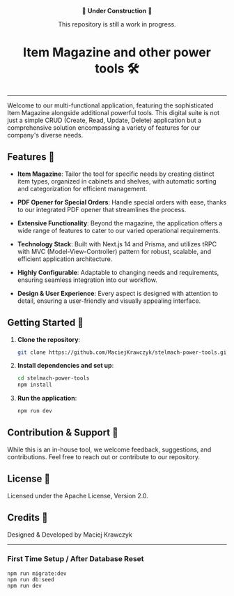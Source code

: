 
<div align="center">

🚧 **Under Construction** 🚧

This repository is still a work in progress.

   <h1>Item Magazine and other power tools 🛠️</h1>
   <img src="examples/logo.png" alt="">
  <hr />
</div>

Welcome to our multi-functional application, featuring the sophisticated Item Magazine alongside additional powerful tools. This digital suite is not just a simple CRUD (Create, Read, Update, Delete) application but a comprehensive solution encompassing a variety of features for our company's diverse needs.

## Features 🌟

- **Item Magazine**: Tailor the tool for specific needs by creating distinct item types, organized in cabinets and shelves, with automatic sorting and categorization for efficient management.

- **PDF Opener for Special Orders**: Handle special orders with ease, thanks to our integrated PDF opener that streamlines the process.

- **Extensive Functionality**: Beyond the magazine, the application offers a wide range of features to cater to our varied operational requirements.

- **Technology Stack**: Built with Next.js 14 and Prisma, and utilizes tRPC with MVC (Model-View-Controller) pattern for robust, scalable, and efficient application architecture.

- **Highly Configurable**: Adaptable to changing needs and requirements, ensuring seamless integration into our workflow.

- **Design & User Experience**: Every aspect is designed with attention to detail, ensuring a user-friendly and visually appealing interface.

## Getting Started 🚀

1. **Clone the repository**:
   ```bash
   git clone https://github.com/MaciejKrawczyk/stelmach-power-tools.git
   ```

2. **Install dependencies and set up**:
   ```bash
   cd stelmach-power-tools
   npm install
   ```

3. **Run the application**:
   ```bash
   npm run dev
   ```

## Contribution & Support 🤝

While this is an in-house tool, we welcome feedback, suggestions, and contributions. Feel free to reach out or contribute to our repository.

## License 📜

Licensed under the Apache License, Version 2.0.

## Credits 💼

Designed & Developed by Maciej Krawczyk

---

### First Time Setup / After Database Reset
```
npm run migrate:dev
npm run db:seed
npm run dev
```

</div>